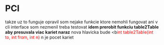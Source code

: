 # PCI

takze uz to funguje
opravil som nejake funkcie ktore nemohli fungovat ani v cli interface som nezmenil
treba testovat
<b>idem prerobit funkciu table2Table aby presuvala viac kariet naraz</b>
nova hlavicka bude <b<font color="red">int table2Table(int to, int from, int n)</font></b> n je pocet kariet
